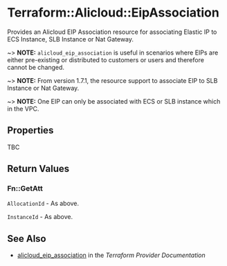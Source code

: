 # Terraform::Alicloud::EipAssociation

Provides an Alicloud EIP Association resource for associating Elastic IP to ECS Instance, SLB Instance or Nat Gateway.

~> **NOTE:** `alicloud_eip_association` is useful in scenarios where EIPs are either
 pre-existing or distributed to customers or users and therefore cannot be changed.

~> **NOTE:** From version 1.7.1, the resource support to associate EIP to SLB Instance or Nat Gateway.

~> **NOTE:** One EIP can only be associated with ECS or SLB instance which in the VPC.

## Properties

TBC

## Return Values

### Fn::GetAtt

`AllocationId` - As above.

`InstanceId` - As above.

## See Also

* [alicloud_eip_association](https://www.terraform.io/docs/providers/alicloud/r/eip_association.html) in the _Terraform Provider Documentation_